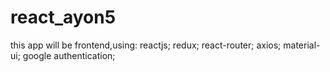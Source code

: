 # react_ayon5
this app will be frontend,using:
reactjs;
redux;
react-router;
axios;
material-ui;
google authentication;